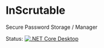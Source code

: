 # InScrutable
Secure Password Storage / Manager

Status:  [![.NET Core Desktop](https://github.com/asquigglytwist/InScrutable/actions/workflows/dotnet-desktop.yml/badge.svg)](https://github.com/asquigglytwist/InScrutable/actions/workflows/dotnet-desktop.yml)
